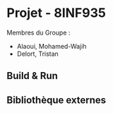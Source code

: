 # Projet - 8INF935

Membres du Groupe :

- Alaoui, Mohamed-Wajih
- Delort, Tristan

## Build & Run


## Bibliothèque externes

